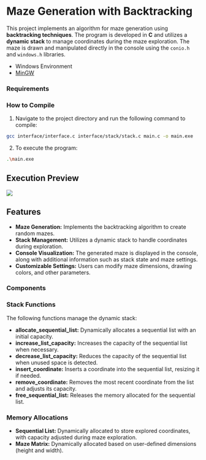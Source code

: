 # Maze Generation with Backtracking

This project implements an algorithm for maze generation using **backtracking techniques**. 
The program is developed in **C** and utilizes a **dynamic stack** to manage coordinates 
during the maze exploration. The maze is drawn and manipulated directly in the console 
using the `conio.h` and `windows.h` libraries.


- Windows Environment
- [MinGW](https://sourceforge.net/projects/mingw/)


### Requirements
### How to Compile

1. Navigate to the project directory and run the following command to compile:

```bash
gcc interface/interface.c interface/stack/stack.c main.c -o main.exe
```
2. To execute the program:

```bash
.\main.exe
```
###

## Execution Preview

<img src="/images/maze_drawing.gif">

## Features

- **Maze Generation:** Implements the backtracking algorithm to create random mazes.
- **Stack Management:** Utilizes a dynamic stack to handle coordinates during exploration.
- **Console Visualization:** The generated maze is displayed in the console, along with additional information such as stack state and maze settings.
- **Customizable Settings:** Users can modify maze dimensions, drawing colors, and other parameters.

### Components

### Stack Functions

The following functions manage the dynamic stack:

- **allocate_sequential_list:** Dynamically allocates a sequential list with an initial capacity.
- **increase_list_capacity:** Increases the capacity of the sequential list when necessary.
- **decrease_list_capacity:** Reduces the capacity of the sequential list when unused space is detected.
- **insert_coordinate:** Inserts a coordinate into the sequential list, resizing it if needed.
- **remove_coordinate:** Removes the most recent coordinate from the list and adjusts its capacity.
- **free_sequential_list:** Releases the memory allocated for the sequential list.

### Memory Allocations
- **Sequential List:** Dynamically allocated to store explored coordinates, with capacity adjusted during maze exploration.
- **Maze Matrix:** Dynamically allocated based on user-defined dimensions (height and width).
